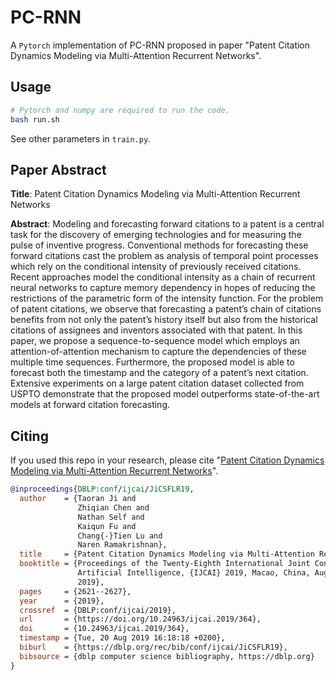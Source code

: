 # PC-RNN

A `Pytorch` implementation of PC-RNN proposed in paper "Patent Citation Dynamics Modeling via Multi-Attention Recurrent Networks".

## Usage

```bash
# Pytorch and numpy are required to run the code.
bash run.sh
```

See other parameters in `train.py`.

## Paper Abstract

**Title**: Patent Citation Dynamics Modeling via Multi-Attention Recurrent Networks

**Abstract**: Modeling and forecasting forward citations to a patent is a central task for the discovery of emerging technologies and for measuring the pulse of inventive progress. Conventional methods for forecasting these forward citations cast the problem as analysis of temporal point processes which rely on the conditional intensity of previously received citations. Recent approaches model the conditional intensity as a chain of recurrent neural networks to capture memory dependency in hopes of reducing the restrictions of the parametric form of the intensity function. For the problem of patent citations, we observe that forecasting a patent’s chain of citations benefits from not only the patent’s history itself but also from the historical citations of assignees and inventors associated with that patent. In this paper, we propose a sequence-to-sequence model which employs an attention-of-attention mechanism to capture the dependencies of these multiple time sequences. Furthermore, the proposed model is able to forecast both the timestamp and the category of a patent’s next citation. Extensive experiments on a large patent citation dataset collected from USPTO demonstrate that the proposed model outperforms state-of-the-art models at forward citation forecasting.

## Citing

If you used this repo in your research, please cite "[Patent Citation Dynamics Modeling via Multi-Attention Recurrent Networks](taoranj.github.io/files/ijcai2019.pdf)".

```bib
@inproceedings{DBLP:conf/ijcai/JiCSFLR19,
  author    = {Taoran Ji and
               Zhiqian Chen and
               Nathan Self and
               Kaiqun Fu and
               Chang{-}Tien Lu and
               Naren Ramakrishnan},
  title     = {Patent Citation Dynamics Modeling via Multi-Attention Recurrent Networks},
  booktitle = {Proceedings of the Twenty-Eighth International Joint Conference on
               Artificial Intelligence, {IJCAI} 2019, Macao, China, August 10-16,
               2019},
  pages     = {2621--2627},
  year      = {2019},
  crossref  = {DBLP:conf/ijcai/2019},
  url       = {https://doi.org/10.24963/ijcai.2019/364},
  doi       = {10.24963/ijcai.2019/364},
  timestamp = {Tue, 20 Aug 2019 16:18:18 +0200},
  biburl    = {https://dblp.org/rec/bib/conf/ijcai/JiCSFLR19},
  bibsource = {dblp computer science bibliography, https://dblp.org}
}
```
